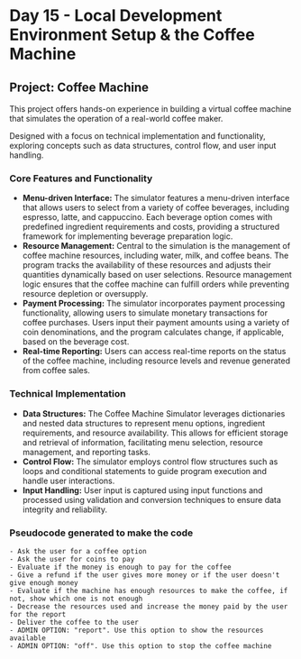# Day 15 - Local Development Environment Setup & the Coffee Machine

## Project: Coffee Machine

This project offers hands-on experience in building a virtual coffee machine that simulates the operation of a real-world coffee maker.

Designed with a focus on technical implementation and functionality, exploring concepts such as data structures, control flow, and user input handling.

### Core Features and Functionality
- **Menu-driven Interface:** The simulator features a menu-driven interface that allows users to select from a variety of coffee beverages, including espresso, latte, and cappuccino. Each beverage option comes with predefined ingredient requirements and costs, providing a structured framework for implementing beverage preparation logic.
- **Resource Management:** Central to the simulation is the management of coffee machine resources, including water, milk, and coffee beans. The program tracks the availability of these resources and adjusts their quantities dynamically based on user selections. Resource management logic ensures that the coffee machine can fulfill orders while preventing resource depletion or oversupply.
- **Payment Processing:** The simulator incorporates payment processing functionality, allowing users to simulate monetary transactions for coffee purchases. Users input their payment amounts using a variety of coin denominations, and the program calculates change, if applicable, based on the beverage cost.
- **Real-time Reporting:** Users can access real-time reports on the status of the coffee machine, including resource levels and revenue generated from coffee sales.

### Technical Implementation

- **Data Structures:** The Coffee Machine Simulator leverages dictionaries and nested data structures to represent menu options, ingredient requirements, and resource availability. This allows for efficient storage and retrieval of information, facilitating menu selection, resource management, and reporting tasks.
- **Control Flow:** The simulator employs control flow structures such as loops and conditional statements to guide program execution and handle user interactions. 
- **Input Handling:** User input is captured using input functions and processed using validation and conversion techniques to ensure data integrity and reliability.

### Pseudocode generated to make the code
```
- Ask the user for a coffee option
- Ask the user for coins to pay
- Evaluate if the money is enough to pay for the coffee
- Give a refund if the user gives more money or if the user doesn't give enough money
- Evaluate if the machine has enough resources to make the coffee, if not, show which one is not enough
- Decrease the resources used and increase the money paid by the user for the report
- Deliver the coffee to the user
- ADMIN OPTION: "report". Use this option to show the resources available
- ADMIN OPTION: "off". Use this option to stop the coffee machine
```
